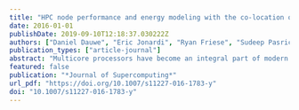 ```yaml
---
title: "HPC node performance and energy modeling with the co-location of applications"
date: 2016-01-01
publishDate: 2019-09-10T12:18:37.030222Z
authors: ["Daniel Dauwe", "Eric Jonardi", "Ryan Friese", "Sudeep Pasricha", "Anthony A. Maciejewski", admin, "Howard Jay Siegel"]
publication_types: ["article-journal"]
abstract: "Multicore processors have become an integral part of modern large-scale and high-performance parallel and distributed computing systems. Unfortunately, applications co-located on multicore processors can suffer from decreased performance and increased dynamic energy use as a result of interference in shared resources, such as memory. As this interference is difficult to characterize, assumptions about application execution time and energy usage can be misleading in the presence of co-location. Consequently, it is important to accurately characterize the performance and energy usage of applications that execute in a co-located manner on these architectures. This work investigates some of the disadvantages of co-location, and presents a methodology for building models capable of utilizing varying amounts of information about a target application and its co-located applications to make predictions about the target application’s execution time and the system’s energy use under arbitrary co-locations of a wide range of application types. The proposed methodology is validated on three different server class Intel Xeon multicore processors using eleven applications from two scientific benchmark suites. The model’s utility for scheduling is also demonstrated in a simulated large-scale high-performance computing environment through the creation of a co-location aware scheduling heuristic. This heuristic demonstrates that scheduling using information generated with the proposed modeling methodology is capable of making significant improvements over a scheduling heuristic that is oblivious to co-location interference."
featured: false
publication: "*Journal of Supercomputing*"
url_pdf: "https://doi.org/10.1007/s11227-016-1783-y"
doi: "10.1007/s11227-016-1783-y"
---
```


